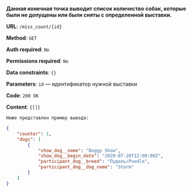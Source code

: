 **Данная конечная точка выводит список количество собак, которые были не допущены или были сняты с определенной выставки.**

**URL**: `/miss_count/{id}`

**Method**: `GET`

**Auth required**: `No`

**Permissions required**: `No`

**Data constraints**: `{}`

**Parameters**: `id` — идентификатор нужной выставки

**Code**: `200 OK`

**Content**: `{[]}`

`Ниже представлен пример вывода:`

``` json
{
    "counter": 1,
    "dogs": [
        {
            "show_dog__name": "Doggy Show",
            "show_dog__begin_date": "2020-07-20T12:00:00Z",
            "participant_dog__breed": "Пудель/Poodle",
            "participant_dog__dog_name": "Storm"
        }
    ]
}
```